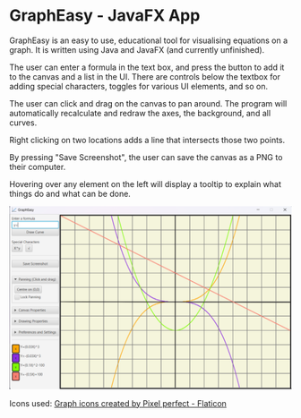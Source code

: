 # GraphEasy - JavaFX App
GraphEasy is an easy to use, educational tool for visualising equations on a graph. It is written using Java and JavaFX (and currently unfinished).

The user can enter a formula in the text box, and press the button to add it to the canvas and a list in the UI. There are controls below the textbox for adding special characters, toggles for various UI elements, and so on.

The user can click and drag on the canvas to pan around. The program will automatically recalculate and redraw the axes, the background, and all curves.

Right clicking on two locations adds a line that intersects those two points.

By pressing "Save Screenshot", the user can save the canvas as a PNG to their computer.

Hovering over any element on the left will display a tooltip to explain what things do and what can be done.

![My Image](data-display-demo/src/main/resources/gitHubImage.png)

Icons used:
<a href="https://www.flaticon.com/free-icons/graph" title="graph icons">Graph icons created by Pixel perfect - Flaticon</a>
